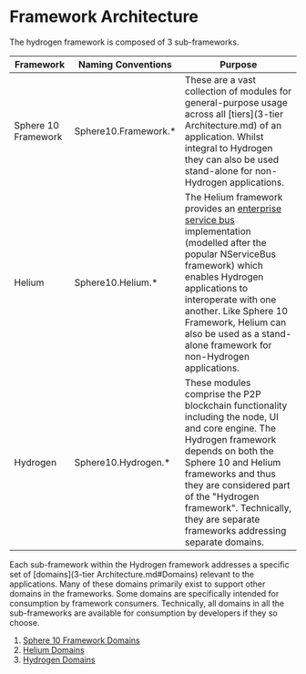 # Framework Architecture

The hydrogen framework is composed of 3 sub-frameworks.

| Framework           | Naming Conventions   | Purpose                                                      |
| ------------------- | -------------------- | ------------------------------------------------------------ |
| Sphere 10 Framework | Sphere10.Framework.* | These are a vast collection of modules for general-purpose usage across all [tiers](3-tier Architecture.md) of an application. Whilst integral to Hydrogen they can also be used stand-alone for non-Hydrogen applications. |
| Helium              | Sphere10.Helium.*    | The Helium framework provides an [enterprise service bus](https://en.wikipedia.org/wiki/Enterprise_service_bus) implementation (modelled after the popular NServiceBus framework) which enables Hydrogen applications to interoperate with one another. Like Sphere 10 Framework, Helium can also be used as a stand-alone framework for non-Hydrogen applications. |
| Hydrogen            | Sphere10.Hydrogen.*  | These modules comprise the P2P blockchain functionality including the node, UI and core engine. The Hydrogen framework depends on both the Sphere 10 and Helium frameworks and thus they are considered part of the "Hydrogen framework". Technically, they are separate frameworks addressing separate domains. |

Each sub-framework within the Hydrogen framework addresses a specific set of [domains](3-tier Architecture.md#Domains) relevant to the applications.  Many of these domains primarily exist to support other domains in the frameworks. Some domains are specifically intended for consumption by framework consumers. Technically, all domains in all the sub-frameworks are available for consumption by developers if they so choose.

1. [Sphere 10 Framework Domains](Domains.md#Sphere-10-Framework-Domains)
2. [Helium Domains](Domains.md#Hydrogen-Domains)
3. [Hydrogen Domains](Domains.md#hydrogen-domains)









